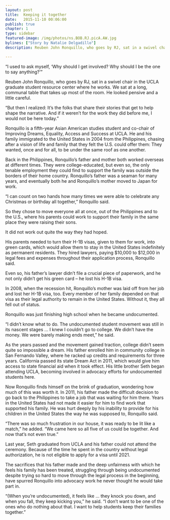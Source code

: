 ```yaml
---
layout: post
title:  Keeping it together
date:   2015-11-10 00:06:00
publish: true
chapter: 1
type: sidebar
featured-image: /img/photos/ns.BOB.RJ.picA.AW.jpg
bylines: ["Story by Natalie Delgadillo"]
description: Reuben John Ronquillo, who goes by RJ, sat in a swivel chair in the UCLA graduate student resource center where he works. We sat at a long, communal table that takes up most of the room. He looked pensive and a little careful. 

---
```


“I used to ask myself, ‘Why should I get involved? Why should I be the one to say anything?’” 

Reuben John Ronquillo, who goes by RJ, sat in a swivel chair in the UCLA graduate student resource center where he works. We sat at a long, communal table that takes up most of the room. He looked pensive and a little careful. 

“But then I realized: It’s the folks that share their stories that get to help shape the narrative. And if it weren’t for the work they did before me, I would not be here today.”

Ronquillo is a fifth-year Asian American studies student and co-chair of Improving Dreams, Equality, Access and Success at UCLA. He and his family immigrated to the United States in 2004 from the Philippines, chasing after a vision of life and family that they felt the U.S. could offer them: They wanted, once and for all, to be under the same roof as one another. 

Back in the Philippines, Ronquillo’s father and mother both worked overseas at different times. They were college-educated, but even so, the only tenable employment they could find to support the family was outside the borders of their home country. Ronquillo’s father was a seaman for many years, and eventually both he and Ronquillo’s mother moved to Japan for work. 

“I can count on two hands how many times we were able to celebrate any Christmas or birthday all together,” Ronquillo said. 

So they chose to move everyone all at once, out of the Philippines and to the U.S., where his parents could work to support their family in the same place they were raising their sons.

It did not work out quite the way they had hoped. 

His parents needed to turn their H-1B visas, given to them for work, into green cards, which would allow them to stay in the United States indefinitely as permanent residents. They hired lawyers, paying $10,000 to $12,000 in legal fees and expenses throughout their application process, Ronquillo said. 

Even so, his father’s lawyer didn’t file a crucial piece of paperwork, and he not only didn’t get his green card – he lost his H-1B visa. 

In 2008, when the recession hit, Ronquillo’s mother was laid off from her job and lost her H-1B visa, too. Every member of her family depended on that visa as their legal authority to remain in the United States. Without it, they all fell out of status.

Ronquillo was just finishing high school when he became undocumented. 

“I didn’t know what to do. The undocumented student movement was still in its nascent stages ... I knew I couldn’t go to college. We didn’t have the money. We were barely making ends meet,” he said. 

As the years passed and the movement gained traction, college didn’t seem quite so impossible a dream. His father enrolled him in community college in San Fernando Valley, where he racked up credits and requirements for three years. California passed its state Dream Act in 2011, which would give him access to state financial aid when it took effect. His little brother Seth began attending UCLA, becoming involved in advocacy efforts for undocumented students here. 

Now Ronquillo finds himself on the brink of graduation, wondering how much of this was worth it. In 2011, his father made the difficult decision to go back to the Philippines to take a job that was waiting for him there. Years in the United States had not made it easier for him to find work that supported his family. He was hurt deeply by his inability to provide for his children in the United States the way he was supposed to, Ronquillo said. 

“There was so much frustration in our house, it was ready to be lit like a match,” he added. “We came here so all five of us could be together. And now that’s not even true.”

Last year, Seth graduated from UCLA and his father could not attend the ceremony. Because of the time he spent in the country without legal authorization, he is not eligible to apply for a visa until 2021.

The sacrifices that his father made and the deep unfairness with which he feels his family has been treated, struggling through being undocumented despite trying so hard to move through the legal process in the beginning, have spurred Ronquillo into advocacy work he never thought he would take part in. 

“(When you’re undocumented), it feels like ... they knock you down, and when you fall, they keep kicking you,” he said. “I don’t want to be one of the ones who do nothing about that. I want to help students keep their families together.”
